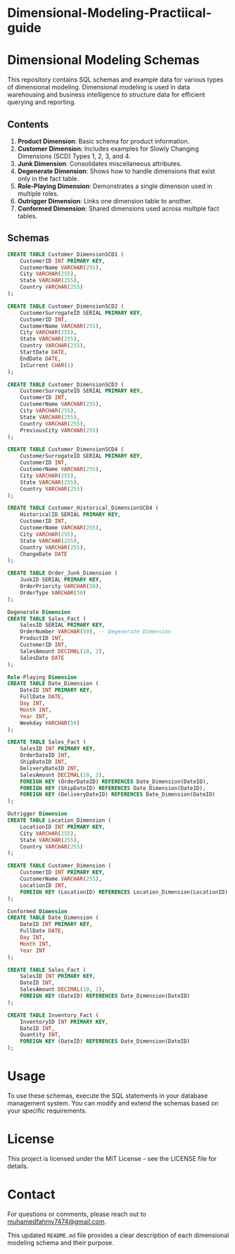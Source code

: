 # Dimensional-Modeling-Practiical-guide


# Dimensional Modeling Schemas

This repository contains SQL schemas and example data for various types of dimensional modeling. Dimensional modeling is used in data warehousing and business intelligence to structure data for efficient querying and reporting.

## Contents

1. **Product Dimension**: Basic schema for product information.
2. **Customer Dimension**: Includes examples for Slowly Changing Dimensions (SCD) Types 1, 2, 3, and 4.
3. **Junk Dimension**: Consolidates miscellaneous attributes.
4. **Degenerate Dimension**: Shows how to handle dimensions that exist only in the fact table.
5. **Role-Playing Dimension**: Demonstrates a single dimension used in multiple roles.
6. **Outrigger Dimension**: Links one dimension table to another.
7. **Conformed Dimension**: Shared dimensions used across multiple fact tables.

## Schemas

```sql
CREATE TABLE Customer_DimensionSCD1 (
    CustomerID INT PRIMARY KEY,
    CustomerName VARCHAR(255),
    City VARCHAR(255),
    State VARCHAR(255),
    Country VARCHAR(255)
);
```
```sql
CREATE TABLE Customer_DimensionSCD2 (
    CustomerSurrogateID SERIAL PRIMARY KEY,
    CustomerID INT,
    CustomerName VARCHAR(255),
    City VARCHAR(255),
    State VARCHAR(255),
    Country VARCHAR(255),
    StartDate DATE,
    EndDate DATE,
    IsCurrent CHAR(1)
);
```

```sql
CREATE TABLE Customer_DimensionSCD3 (
    CustomerSurrogateID SERIAL PRIMARY KEY,
    CustomerID INT,
    CustomerName VARCHAR(255),
    City VARCHAR(255),
    State VARCHAR(255),
    Country VARCHAR(255),
    PreviousCity VARCHAR(255)
);
```

```sql
CREATE TABLE Customer_DimensionSCD4 (
    CustomerSurrogateID SERIAL PRIMARY KEY,
    CustomerID INT,
    CustomerName VARCHAR(255),
    City VARCHAR(255),
    State VARCHAR(255),
    Country VARCHAR(255)
);

CREATE TABLE Customer_Historical_DimensionSCD4 (
    HistoricalID SERIAL PRIMARY KEY,
    CustomerID INT,
    CustomerName VARCHAR(255),
    City VARCHAR(255),
    State VARCHAR(255),
    Country VARCHAR(255),
    ChangeDate DATE
);
```

```sql
CREATE TABLE Order_Junk_Dimension (
    JunkID SERIAL PRIMARY KEY,
    OrderPriority VARCHAR(50),
    OrderType VARCHAR(50)
);
```

```sql
Degenerate Dimension
CREATE TABLE Sales_Fact (
    SalesID SERIAL PRIMARY KEY,
    OrderNumber VARCHAR(50), -- Degenerate Dimension
    ProductID INT,
    CustomerID INT,
    SalesAmount DECIMAL(10, 2),
    SalesDate DATE
);
```

```sql
Role-Playing Dimension
CREATE TABLE Date_Dimension (
    DateID INT PRIMARY KEY,
    FullDate DATE,
    Day INT,
    Month INT,
    Year INT,
    Weekday VARCHAR(50)
);

CREATE TABLE Sales_Fact (
    SalesID INT PRIMARY KEY,
    OrderDateID INT,
    ShipDateID INT,
    DeliveryDateID INT,
    SalesAmount DECIMAL(10, 2),
    FOREIGN KEY (OrderDateID) REFERENCES Date_Dimension(DateID),
    FOREIGN KEY (ShipDateID) REFERENCES Date_Dimension(DateID),
    FOREIGN KEY (DeliveryDateID) REFERENCES Date_Dimension(DateID)
);
```

```sql
Outrigger Dimension
CREATE TABLE Location_Dimension (
    LocationID INT PRIMARY KEY,
    City VARCHAR(255),
    State VARCHAR(255),
    Country VARCHAR(255)
);

CREATE TABLE Customer_Dimension (
    CustomerID INT PRIMARY KEY,
    CustomerName VARCHAR(255),
    LocationID INT,
    FOREIGN KEY (LocationID) REFERENCES Location_Dimension(LocationID)
);
```

```sql
Conformed Dimension
CREATE TABLE Date_Dimension (
    DateID INT PRIMARY KEY,
    FullDate DATE,
    Day INT,
    Month INT,
    Year INT
);

CREATE TABLE Sales_Fact (
    SalesID INT PRIMARY KEY,
    DateID INT,
    SalesAmount DECIMAL(10, 2),
    FOREIGN KEY (DateID) REFERENCES Date_Dimension(DateID)
);

CREATE TABLE Inventory_Fact (
    InventoryID INT PRIMARY KEY,
    DateID INT,
    Quantity INT,
    FOREIGN KEY (DateID) REFERENCES Date_Dimension(DateID)
);
```

# Usage

To use these schemas, execute the SQL statements in your database management system. You can modify and extend the schemas based on your specific requirements.

# License

This project is licensed under the MIT License - see the LICENSE file for details.

# Contact

For questions or comments, please reach out to muhamedfahmy7474@gmail.com.


This updated `README.md` file provides a clear description of each dimensional modeling schema and their purpose.


